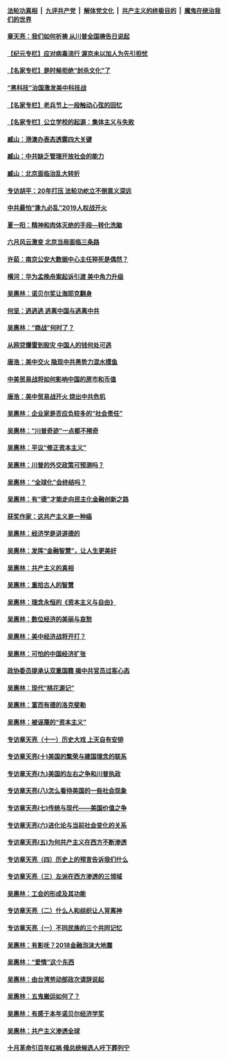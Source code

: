 ####  [法轮功真相](../../../../basic/blob/master/README.md?t=06160431) &nbsp;|&nbsp; [九评共产党](../../../../9ping.md/blob/master/README.md?t=06160431) &nbsp;|&nbsp; [解体党文化](../../../../jtdwh.md/blob/master/README.md?t=06160431)  &nbsp;|&nbsp; [共产主义的终极目的](../../../../gczydzjmd.md/blob/master/README.md?t=06160431) &nbsp;|&nbsp; [魔鬼在统治我们的世界](../../../../mgztzwmdsj.md/blob/master/README.md?t=06160431) 

#### [章天亮：我们如何祈祷 从川普全国祷告日说起](../pages/nsc423/n11944627.md?t=06160431) 

#### [【纪元专栏】应对病毒流行 渥京未以加人为先引担忧](../pages/nsc423/n11875714.md?t=06160431) 

#### [【名家专栏】是时候拒绝“封杀文化”了](../pages/nsc423/n11814093.md?t=06160431) 

#### [“黑科技”治国激发美中科技战](../pages/nsc423/n11638056.md?t=06160431) 

#### [【名家专栏】老兵节上一段触动心弦的回忆](../pages/nsc423/n11646016.md?t=06160431) 

#### [【名家专栏】公立学校的起源：集体主义与失败](../pages/nsc423/n11601833.md?t=06160431) 

#### [臧山：港澳办表态透露四大关键](../pages/nsc423/n11421628.md?t=06160431) 

#### [臧山：中共缺乏管理开放社会的能力](../pages/nsc423/n11407457.md?t=06160431) 

#### [臧山：北京面临治乱大转折](../pages/nsc423/n11406895.md?t=06160431) 

#### [专访胡平：20年打压 法轮功屹立不倒意义深远](../pages/nsc423/n11398800.md?t=06160431) 

#### [中共最怕“逢九必乱”2019人权战开火](../pages/nsc423/n11385248.md?t=06160431) 

#### [夏一阳：精神和肉体灭绝的手段—转化洗脑](../pages/nsc423/n11368250.md?t=06160431) 

#### [六月风云激变 北京当局面临三条路](../pages/nsc423/n11313668.md?t=06160431) 

#### [许茹：南京公安大数据中心主任猝死是偶然？](../pages/nsc423/n11064744.md?t=06160431) 

#### [横河：华为孟晚舟案起诉引渡 美中角力升级](../pages/nsc423/n11027230.md?t=06160431) 

#### [吴惠林：诺贝尔奖让海耶克翻身](../pages/nsc423/n10890049.md?t=06160431) 

#### [何坚：逃逃逃 逃离中国与逃离中共](../pages/nsc423/n10592891.md?t=06160431) 

#### [吴惠林：“商战”何时了？](../pages/nsc423/n10573558.md?t=06160431) 

#### [从网贷爆雷到股灾 中国人的钱何处可逃](../pages/nsc423/n10572800.md?t=06160431) 

#### [唐浩：美中交火 隐现中共黑势力混水摸鱼](../pages/nsc423/n10544040.md?t=06160431) 

#### [中美贸易战将如何影响中国的房市和币值](../pages/nsc423/n10543697.md?t=06160431) 

#### [唐浩：美中贸易战开火 烧出中共危机](../pages/nsc423/n10540126.md?t=06160431) 

#### [吴惠林：企业家是否应负较多的“社会责任”](../pages/nsc423/n10535022.md?t=06160431) 

#### [吴惠林：“川普奇迹”一点都不稀奇](../pages/nsc423/n10512808.md?t=06160431) 

#### [吴惠林：平议“修正资本主义”](../pages/nsc423/n10495724.md?t=06160431) 

#### [吴惠林：川普的外交政策可预测吗？](../pages/nsc423/n10462387.md?t=06160431) 

#### [吴惠林：“全球化”会终结吗？](../pages/nsc423/n10452838.md?t=06160431) 

#### [吴惠林：有“德”才能走向民主化金融创新之路](../pages/nsc423/n10432292.md?t=06160431) 

#### [获奖作家：这共产主义是一种癌](../pages/nsc423/n10431541.md?t=06160431) 

#### [吴惠林：经济学是讲道德的](../pages/nsc423/n10398014.md?t=06160431) 

#### [吴惠林：发挥“金融智慧”，让人生更美好](../pages/nsc423/n10375019.md?t=06160431) 

#### [吴惠林：共产主义的真相](../pages/nsc423/n10351394.md?t=06160431) 

#### [吴惠林：重拾古人的智慧](../pages/nsc423/n10337691.md?t=06160431) 

#### [吴惠林：理念永恒的《资本主义与自由》](../pages/nsc423/n10316274.md?t=06160431) 

#### [吴惠林：数位经济的美丽与哀愁](../pages/nsc423/n10292946.md?t=06160431) 

#### [吴惠林：美中经济战将开打？](../pages/nsc423/n10258825.md?t=06160431) 

#### [吴惠林：可怕的中国经济扩张](../pages/nsc423/n10219147.md?t=06160431) 

#### [政协委员提承认双重国籍 揭中共官员过客心态](../pages/nsc423/n10208809.md?t=06160431) 

#### [吴惠林：现代“桃花源记”](../pages/nsc423/n10185234.md?t=06160431) 

#### [吴惠林：富而有德的洛克斐勒](../pages/nsc423/n10142264.md?t=06160431) 

#### [吴惠林：被诬蔑的“资本主义”](../pages/nsc423/n10124816.md?t=06160431) 

#### [专访章天亮（十一）历史大戏 上天自有安排](../pages/nsc423/n10094905.md?t=06160431) 

#### [专访章天亮(十)美国的繁荣与建国理念的联系](../pages/nsc423/n10094899.md?t=06160431) 

#### [专访章天亮(九)美国的左右之争和川普执政](../pages/nsc423/n10094889.md?t=06160431) 

#### [专访章天亮(八)怎么看待美国的一些社会现象](../pages/nsc423/n10094857.md?t=06160431) 

#### [专访章天亮(七)传统与现代——美国价值之争](../pages/nsc423/n10093140.md?t=06160431) 

#### [专访章天亮(六)进化论与当前社会变化的关系](../pages/nsc423/n10092036.md?t=06160431) 

#### [专访章天亮(五)为何共产主义在西方不断渗透](../pages/nsc423/n10083620.md?t=06160431) 

#### [专访章天亮（四）历史上的预言告诉我们什么](../pages/nsc423/n10083606.md?t=06160431) 

#### [专访章天亮（三）左派在西方渗透的三领域](../pages/nsc423/n10081115.md?t=06160431) 

#### [吴惠林：工会的形成及其功能](../pages/nsc423/n10080633.md?t=06160431) 

#### [专访章天亮（二）什么人和组织让人背离神](../pages/nsc423/n10076637.md?t=06160431) 

#### [专访章天亮（一）不同民族的三个共同记忆](../pages/nsc423/n10074188.md?t=06160431) 

#### [吴惠林：有影呒？2018金融泡沫大地震](../pages/nsc423/n10040534.md?t=06160431) 

#### [吴惠林：“爱情”这个东西](../pages/nsc423/n10019423.md?t=06160431) 

#### [吴惠林：由台湾劳动部政次请辞说起](../pages/nsc423/n9979679.md?t=06160431) 

#### [吴惠林：五鬼搬运如何了？](../pages/nsc423/n9925338.md?t=06160431) 

#### [吴惠林：有感于本年诺贝尔经济学奖](../pages/nsc423/n9871883.md?t=06160431) 

#### [吴惠林：共产主义渗透全球](../pages/nsc423/n9812748.md?t=06160431) 

#### [十月革命引百年红祸 俄总统候选人吁下葬列宁](../pages/nsc423/n9810182.md?t=06160431) 

